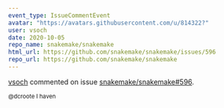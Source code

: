 ```yaml
---
event_type: IssueCommentEvent
avatar: "https://avatars.githubusercontent.com/u/814322?"
user: vsoch
date: 2020-10-05
repo_name: snakemake/snakemake
html_url: https://github.com/snakemake/snakemake/issues/596
repo_url: https://github.com/snakemake/snakemake
---
```


<a href='https://github.com/vsoch' target='_blank'>vsoch</a> commented on issue <a href='https://github.com/snakemake/snakemake/issues/596' target='_blank'>snakemake/snakemake#596</a>.

<small>@dcroote I haven
